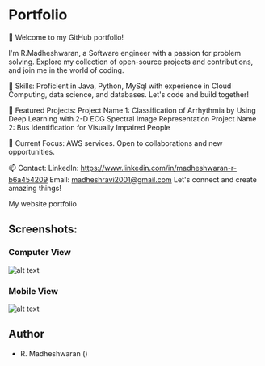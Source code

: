 # Portfolio

👋 Welcome to my GitHub portfolio!

I'm R.Madheshwaran, a Software engineer with a passion for problem solving. Explore my collection of open-source projects and contributions, and join me in the world of coding.

🚀 Skills: Proficient in Java, Python, MySql with experience in Cloud Computing, data science, and databases. Let's code and build together!

📂 Featured Projects:
Project Name 1: Classification of Arrhythmia by Using Deep Learning with 2-D ECG Spectral Image Representation
Project Name 2: Bus Identification for Visually Impaired People

🌱 Current Focus: AWS services. Open to collaborations and new opportunities.

📫 Contact:
LinkedIn: https://www.linkedin.com/in/madheshwaran-r-b6a454209
Email: madheshravi2001@gmail.com
Let's connect and create amazing things!


My website portfolio

## Screenshots:

### Computer View

![alt text]([portfolio.png]https://github.com/Madheshwaranr/My_Portfolio/blob/49545b0142548f3a5929731bc74f64b15a69f865/portfolio.png)

### Mobile View

![alt text]()

## Author

- R. Madheshwaran ()
